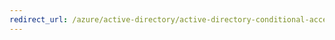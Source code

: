 ```yaml
---
redirect_url: /azure/active-directory/active-directory-conditional-access-policy-connected-applications
---
```

